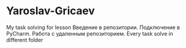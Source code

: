 # Yaroslav-Gricaev
My task solving for lesson Введение в репозитории. Подключение в PyCharm. Работа с удаленным репозиторием. Every task solve in different folder
